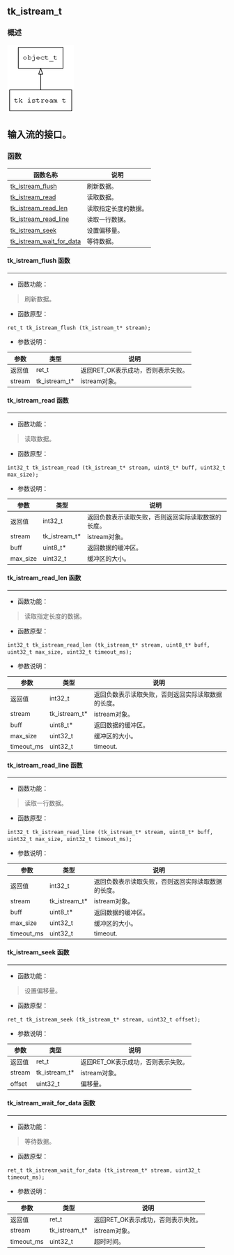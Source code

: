 ## tk\_istream\_t
### 概述
![image](images/tk_istream_t_0.png)

输入流的接口。
----------------------------------
### 函数
<p id="tk_istream_t_methods">

| 函数名称 | 说明 | 
| -------- | ------------ | 
| <a href="#tk_istream_t_tk_istream_flush">tk\_istream\_flush</a> | 刷新数据。 |
| <a href="#tk_istream_t_tk_istream_read">tk\_istream\_read</a> | 读取数据。 |
| <a href="#tk_istream_t_tk_istream_read_len">tk\_istream\_read\_len</a> | 读取指定长度的数据。 |
| <a href="#tk_istream_t_tk_istream_read_line">tk\_istream\_read\_line</a> | 读取一行数据。 |
| <a href="#tk_istream_t_tk_istream_seek">tk\_istream\_seek</a> | 设置偏移量。 |
| <a href="#tk_istream_t_tk_istream_wait_for_data">tk\_istream\_wait\_for\_data</a> | 等待数据。 |
#### tk\_istream\_flush 函数
-----------------------

* 函数功能：

> <p id="tk_istream_t_tk_istream_flush">刷新数据。

* 函数原型：

```
ret_t tk_istream_flush (tk_istream_t* stream);
```

* 参数说明：

| 参数 | 类型 | 说明 |
| -------- | ----- | --------- |
| 返回值 | ret\_t | 返回RET\_OK表示成功，否则表示失败。 |
| stream | tk\_istream\_t* | istream对象。 |
#### tk\_istream\_read 函数
-----------------------

* 函数功能：

> <p id="tk_istream_t_tk_istream_read">读取数据。

* 函数原型：

```
int32_t tk_istream_read (tk_istream_t* stream, uint8_t* buff, uint32_t max_size);
```

* 参数说明：

| 参数 | 类型 | 说明 |
| -------- | ----- | --------- |
| 返回值 | int32\_t | 返回负数表示读取失败，否则返回实际读取数据的长度。 |
| stream | tk\_istream\_t* | istream对象。 |
| buff | uint8\_t* | 返回数据的缓冲区。 |
| max\_size | uint32\_t | 缓冲区的大小。 |
#### tk\_istream\_read\_len 函数
-----------------------

* 函数功能：

> <p id="tk_istream_t_tk_istream_read_len">读取指定长度的数据。

* 函数原型：

```
int32_t tk_istream_read_len (tk_istream_t* stream, uint8_t* buff, uint32_t max_size, uint32_t timeout_ms);
```

* 参数说明：

| 参数 | 类型 | 说明 |
| -------- | ----- | --------- |
| 返回值 | int32\_t | 返回负数表示读取失败，否则返回实际读取数据的长度。 |
| stream | tk\_istream\_t* | istream对象。 |
| buff | uint8\_t* | 返回数据的缓冲区。 |
| max\_size | uint32\_t | 缓冲区的大小。 |
| timeout\_ms | uint32\_t | timeout. |
#### tk\_istream\_read\_line 函数
-----------------------

* 函数功能：

> <p id="tk_istream_t_tk_istream_read_line">读取一行数据。

* 函数原型：

```
int32_t tk_istream_read_line (tk_istream_t* stream, uint8_t* buff, uint32_t max_size, uint32_t timeout_ms);
```

* 参数说明：

| 参数 | 类型 | 说明 |
| -------- | ----- | --------- |
| 返回值 | int32\_t | 返回负数表示读取失败，否则返回实际读取数据的长度。 |
| stream | tk\_istream\_t* | istream对象。 |
| buff | uint8\_t* | 返回数据的缓冲区。 |
| max\_size | uint32\_t | 缓冲区的大小。 |
| timeout\_ms | uint32\_t | timeout. |
#### tk\_istream\_seek 函数
-----------------------

* 函数功能：

> <p id="tk_istream_t_tk_istream_seek">设置偏移量。

* 函数原型：

```
ret_t tk_istream_seek (tk_istream_t* stream, uint32_t offset);
```

* 参数说明：

| 参数 | 类型 | 说明 |
| -------- | ----- | --------- |
| 返回值 | ret\_t | 返回RET\_OK表示成功，否则表示失败。 |
| stream | tk\_istream\_t* | istream对象。 |
| offset | uint32\_t | 偏移量。 |
#### tk\_istream\_wait\_for\_data 函数
-----------------------

* 函数功能：

> <p id="tk_istream_t_tk_istream_wait_for_data">等待数据。

* 函数原型：

```
ret_t tk_istream_wait_for_data (tk_istream_t* stream, uint32_t timeout_ms);
```

* 参数说明：

| 参数 | 类型 | 说明 |
| -------- | ----- | --------- |
| 返回值 | ret\_t | 返回RET\_OK表示成功，否则表示失败。 |
| stream | tk\_istream\_t* | istream对象。 |
| timeout\_ms | uint32\_t | 超时时间。 |
